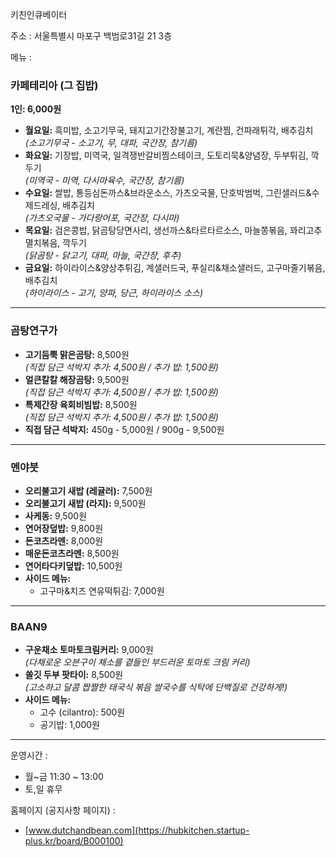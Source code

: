 키친인큐베이터

주소 : 서울특별시 마포구 백범로31길 21 3층

메뉴 : 

### 카페테리아 (그 집밥)
**1인: 6,000원**
- **월요일:** 흑미밥, 소고기무국, 돼지고기간장불고기, 계란찜, 건파래튀각, 배추김치  
  *(소고기무국 - 소고기, 무, 대파, 국간장, 참기름)*
- **화요일:** 기장밥, 미역국, 일격쟁반갈비찜스테이크, 도토리묵&양념장, 두부튀김, 깍두기  
  *(미역국 - 미역, 다시마육수, 국간장, 참기름)*
- **수요일:** 쌀밥, 통등심돈까스&브라운소스, 가츠오국물, 단호박범벅, 그린샐러드&수제드레싱, 배추김치  
  *(가츠오국물 - 가다랑어포, 국간장, 다시마)*
- **목요일:** 검은콩밥, 닭곰탕당면사리, 생선까스&타르타르소스, 마늘쫑볶음, 꽈리고추멸치볶음, 깍두기  
  *(닭곰탕 - 닭고기, 대파, 마늘, 국간장, 후추)*
- **금요일:** 하이라이스&양상추튀김, 계샐러드국, 푸실리&채소샐러드, 고구마줄기볶음, 배추김치  
  *(하이라이스 - 고기, 양파, 당근, 하이라이스 소스)*

---

### 곰탕연구가
- **고기듬뿍 맑은곰탕:** 8,500원  
  *(직접 담근 석박지 추가: 4,500원 / 추가 밥: 1,500원)*
- **얼큰칼칼 해장곰탕:** 9,500원  
  *(직접 담근 석박지 추가: 4,500원 / 추가 밥: 1,500원)*
- **특제간장 육회비빔밥:** 8,500원  
  *(직접 담근 석박지 추가: 4,500원 / 추가 밥: 1,500원)*
- **직접 담근 석박지:** 450g - 5,000원 / 900g - 9,500원

---

### 멘야붓
- **오리불고기 새밥 (레귤러):** 7,500원  
- **오리불고기 새밥 (라지):** 9,500원  
- **사케동:** 9,500원  
- **연어장덮밥:** 9,800원  
- **돈코츠라멘:** 8,000원  
- **매운돈코츠라멘:** 8,500원  
- **연어타다키덮밥:** 10,500원  
- **사이드 메뉴:**  
  - 고구마&치즈 연유떡튀김: 7,000원

---

### BAAN9
- **구운채소 토마토크림커리:** 9,000원  
  *(다채로운 오븐구이 채소를 곁들인 부드러운 토마토 크림 커리)*
- **쏠깃 두부 팟타이:** 8,500원  
  *(고소하고 달콤 짭짤한 태국식 볶음 쌀국수를 식탁에 단백질로 건강하게!)*
- **사이드 메뉴:**  
  - 고수 (cilantro): 500원  
  - 공기밥: 1,000원

---

운영시간 : 
- 월~금 11:30 ~ 13:00
- 토,일 휴무

홈페이지 (공지사항 페이지) : 
- [www.dutchandbean.com](https://hubkitchen.startup-plus.kr/board/B000100)
